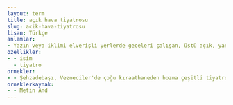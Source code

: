 ```yaml
---
layout: term
title: açık hava tiyatrosu
slug: acik-hava-tiyatrosu
lisan: Türkçe
anlamlar:
- Yazın veya iklimi elverişli yerlerde geceleri çalışan, üstü açık, yanları kapalı tiyatro
ozellikler:
- - isim
  - tiyatro
ornekler:
- - Şehzadebaşı, Vezneciler'de çoğu kıraathaneden bozma çeşitli tiyatrolar ve Sultanahmet'in 1880'de kurulan bir açık hava tiyatrosu vardı.
orneklerkaynak:
- - Metin And
---
```

